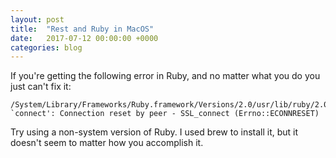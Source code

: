 ```yaml
---
layout: post
title:  "Rest and Ruby in MacOS"
date:   2017-07-12 00:00:00 +0000
categories: blog
---
```


If you're getting the following error in Ruby, and no matter what you do you just can't fix it:

    /System/Library/Frameworks/Ruby.framework/Versions/2.0/usr/lib/ruby/2.0.0/net/http.rb:921:in `connect': Connection reset by peer - SSL_connect (Errno::ECONNRESET)

Try using a non-system version of Ruby. I used brew to install it, but it doesn't seem to matter how you accomplish it.
